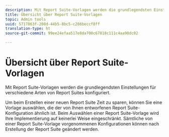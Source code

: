 ```yaml
---
description: Mit Report Suite-Vorlagen werden die grundlegendsten Einstellungen für verschiedene Arten von Report Suites konfiguriert.
title: Übersicht über Report Suite-Vorlagen
topic: Admin tools
uuid: 5717863f-208d-44b5-8bc5-c286beccf8ff
translation-type: ht
source-git-commit: 99ee24efaa517e8da700c67818c111c4aa90dc02

---
```



# Übersicht über Report Suite-Vorlagen

Mit Report Suite-Vorlagen werden die grundlegendsten Einstellungen für verschiedene Arten von Report Suites konfiguriert.

Um beim Erstellen einer neuen Report Suite Zeit zu sparen, können Sie eine Vorlage auswählen, die der von Ihnen entworfenen Report Suite-Konfiguration ähnlich ist. Beim Auswählen einer Report Suite-Vorlage wird Ihre Implementierung auf keinerlei Weise eingeschränkt. Sämtliche von einer Report Suite-Vorlage vorgenommenen Konfigurationen können nach Erstellung der Report Suite geändert werden.

<!-- Meike, links to relevant articles? -->
